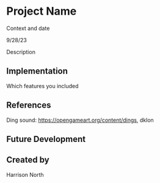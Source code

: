 # Project Name

Context and date

9/28/23

Description


## Implementation

Which features you included


## References
Ding sound: https://opengameart.org/content/dings, dklon


## Future Development


## Created by

Harrison North
